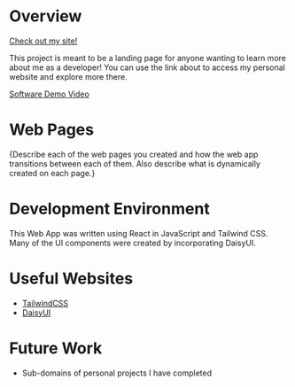 # Overview

[Check out my site!](shelbyvasas.com)

This project is meant to be a landing page for anyone wanting to learn more about me as a developer! You can use the link about to access my personal website and explore more there.

[Software Demo Video](http://youtube.link.goes.here)

# Web Pages

{Describe each of the web pages you created and how the web app transitions between each of them.  Also describe what is dynamically created on each page.}

# Development Environment

This Web App was written using React in JavaScript and Tailwind CSS. Many of the UI components were created by incorporating DaisyUI.

# Useful Websites

* [TailwindCSS](https://tailwindcss.com/)
* [DaisyUI](https://daisyui.com/docs/install/)

# Future Work

* Sub-domains of personal projects I have completed